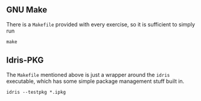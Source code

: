 ## GNU Make

There is a `Makefile` provided with every exercise, so it is sufficient to simply run

```shell
make
```

## Idris-PKG

The `Makefile` mentioned above is just a wrapper around the `idris` executable, which has some simple package management stuff built in.

```shell
idris --testpkg *.ipkg
```
